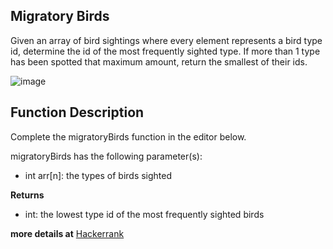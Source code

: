 ## Migratory Birds ## 

Given an array of bird sightings where every element represents a bird type id, determine the id of the most frequently sighted type. If more than 1 type has been spotted that maximum amount, return the smallest of their ids.

![image](https://user-images.githubusercontent.com/42471239/135711914-d8d6dbe1-c4e7-451f-9613-ded0b7c830a2.png)

## Function Description ##

Complete the migratoryBirds function in the editor below.

migratoryBirds has the following parameter(s):

* int arr[n]: the types of birds sighted

**Returns**

* int: the lowest type id of the most frequently sighted birds

**more details at** [Hackerrank](https://www.hackerrank.com/challenges/migratory-birds/problem)
